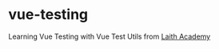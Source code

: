 # vue-testing

Learning Vue Testing with Vue Test Utils from [Laith Academy](https://www.youtube.com/watch?v=QIDhzBg5eWY)
